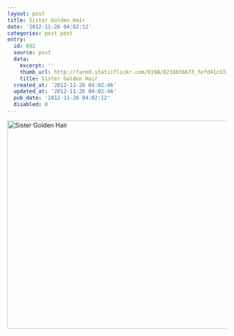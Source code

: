```yaml
---
layout: post
title: Sister Golden Hair
date: '2012-11-26 04:02:12'
categories: post post
entry:
  id: 892
  source: post
  data:
    excerpt: ''
    thumb_url: http://farm9.staticflickr.com/8198/8218836673_fefd41cd33_q.jpg
    title: Sister Golden Hair
  created_at: '2012-11-26 04:02:46'
  updated_at: '2012-11-26 04:02:46'
  pub_date: '2012-11-26 04:02:12'
  disabled: 0
---
```

<a href="http://www.flickr.com/photos/thenobot/8218836673/" title="Sister Golden Hair by thenobot, on Flickr"><img src="http://farm9.staticflickr.com/8198/8218836673_fefd41cd33_z.jpg" width="640" height="478" alt="Sister Golden Hair"></a>
